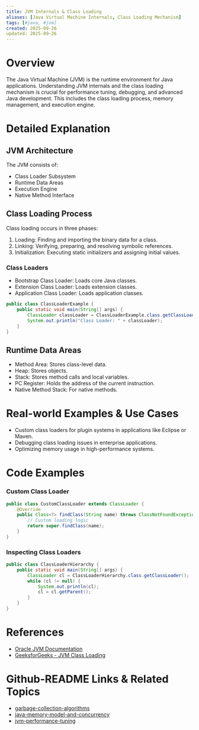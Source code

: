 ```yaml
---
title: JVM Internals & Class Loading
aliases: [Java Virtual Machine Internals, Class Loading Mechanism]
tags: [#java, #jvm]
created: 2025-09-26
updated: 2025-09-26
---
```


# Overview

The Java Virtual Machine (JVM) is the runtime environment for Java applications. Understanding JVM internals and the class loading mechanism is crucial for performance tuning, debugging, and advanced Java development. This includes the class loading process, memory management, and execution engine.

# Detailed Explanation

## JVM Architecture

The JVM consists of:
- Class Loader Subsystem
- Runtime Data Areas
- Execution Engine
- Native Method Interface

## Class Loading Process

Class loading occurs in three phases:
1. Loading: Finding and importing the binary data for a class.
2. Linking: Verifying, preparing, and resolving symbolic references.
3. Initialization: Executing static initializers and assigning initial values.

### Class Loaders

- Bootstrap Class Loader: Loads core Java classes.
- Extension Class Loader: Loads extension classes.
- Application Class Loader: Loads application classes.

```java
public class ClassLoaderExample {
    public static void main(String[] args) {
        ClassLoader classLoader = ClassLoaderExample.class.getClassLoader();
        System.out.println("Class Loader: " + classLoader);
    }
}
```

## Runtime Data Areas

- Method Area: Stores class-level data.
- Heap: Stores objects.
- Stack: Stores method calls and local variables.
- PC Register: Holds the address of the current instruction.
- Native Method Stack: For native methods.

# Real-world Examples & Use Cases

- Custom class loaders for plugin systems in applications like Eclipse or Maven.
- Debugging class loading issues in enterprise applications.
- Optimizing memory usage in high-performance systems.

# Code Examples

### Custom Class Loader

```java
public class CustomClassLoader extends ClassLoader {
    @Override
    public Class<?> findClass(String name) throws ClassNotFoundException {
        // Custom loading logic
        return super.findClass(name);
    }
}
```

### Inspecting Class Loaders

```java
public class ClassLoaderHierarchy {
    public static void main(String[] args) {
        ClassLoader cl = ClassLoaderHierarchy.class.getClassLoader();
        while (cl != null) {
            System.out.println(cl);
            cl = cl.getParent();
        }
    }
}
```

# References

- [Oracle JVM Documentation](https://docs.oracle.com/javase/specs/jvms/se21/html/index.html)
- [GeeksforGeeks - JVM Class Loading](https://www.geeksforgeeks.org/class-loading-and-static-blocks-execution-using-statements-in-java/)

# Github-README Links & Related Topics

- [garbage-collection-algorithms](../garbage-collection-algorithms/README.md)
- [java-memory-model-and-concurrency](../java-memory-model-and-concurrency/README.md)
- [jvm-performance-tuning](../jvm-performance-tuning/README.md)
